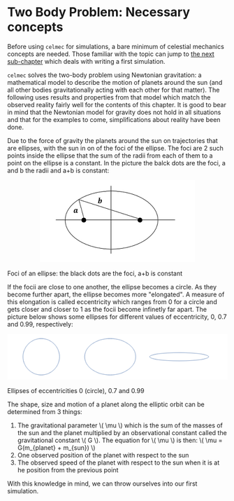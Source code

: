 # Two Body Problem: Necessary concepts

Before using `celmec` for simulations, a bare minimum of celestial mechanics concepts are needed. Those familiar with the topic can jump to [the next sub-chapter](two-body-problem-simulation.html) which deals with writing a first simulation.

`celmec` solves the two-body problem using Newtonian gravitation: a mathematical model to describe the motion of planets around the sun (and all other bodies gravitationally acting with each other for that matter). The following uses results and properties from that model which match the observed reality fairly well for the contents of this chapter. It is good to bear in mind that the Newtonian model for gravity does not hold in all situations and that for the examples to come, simplifications about reality have been done.

Due to the force of gravity the planets around the sun on trajectories that are ellipses, with the sun in on of the foci of the ellipse. The foci are 2 such points inside the ellipse that the sum of the radii from each of them to a point on the ellipse is a constant. In the picture the balck dots are the foci, a and b the radii and a+b is constant:

<p align="center">
  <img src="images/foci.png" />
  <figcaption>Foci of an ellipse: the black dots are the foci, a+b is constant</figcaption>
</p>

If the focii are close to one another, the ellipse becomes a circle. As they become further apart, the ellipse becomes more "elongated". A measure of this elongation is called eccentricity which ranges from 0 for a circle and gets closer and closer to 1 as the focii become infinetly far apart. The picture below shows some ellipses for different values of eccentricity, 0, 0.7 and 0.99, respectively:


<p align="center">
  <img src="images/ellipse-eccentricities.png" />
  <figcaption>Ellipses of eccentricities 0 (circle), 0.7 and 0.99</figcaption>
</p>

The shape, size and motion of a planet along the elliptic orbit can be determined from 3 things:

1. The gravitational parameter \\( \mu \\) which is the sum of the masses of the sun and the planet multiplied by an observational constant called the gravitational constant \\( G \\). The equation for \\( \mu \\) is then: \\( \mu = G(m_{planet} + m_{sun}) \\)
2. One observed position of the planet with respect to the sun
3. The observed speed of the planet with respect to the sun when it is at he position from the previous point

With this knowledge in mind, we can throw ourselves into our first simulation.
